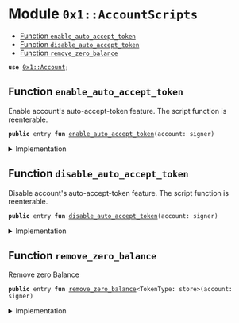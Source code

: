 
<a name="0x1_AccountScripts"></a>

# Module `0x1::AccountScripts`



-  [Function `enable_auto_accept_token`](#0x1_AccountScripts_enable_auto_accept_token)
-  [Function `disable_auto_accept_token`](#0x1_AccountScripts_disable_auto_accept_token)
-  [Function `remove_zero_balance`](#0x1_AccountScripts_remove_zero_balance)


<pre><code><b>use</b> <a href="Account.md#0x1_Account">0x1::Account</a>;
</code></pre>



<a name="0x1_AccountScripts_enable_auto_accept_token"></a>

## Function `enable_auto_accept_token`

Enable account's auto-accept-token feature.
The script function is reenterable.


<pre><code><b>public</b> entry <b>fun</b> <a href="AccountScripts.md#0x1_AccountScripts_enable_auto_accept_token">enable_auto_accept_token</a>(account: signer)
</code></pre>



<details>
<summary>Implementation</summary>


<pre><code><b>public</b> entry <b>fun</b> <a href="AccountScripts.md#0x1_AccountScripts_enable_auto_accept_token">enable_auto_accept_token</a>(account: signer) {
    <a href="Account.md#0x1_Account_set_auto_accept_token_entry">Account::set_auto_accept_token_entry</a>(account, <b>true</b>);
}
</code></pre>



</details>

<a name="0x1_AccountScripts_disable_auto_accept_token"></a>

## Function `disable_auto_accept_token`

Disable account's auto-accept-token feature.
The script function is reenterable.


<pre><code><b>public</b> entry <b>fun</b> <a href="AccountScripts.md#0x1_AccountScripts_disable_auto_accept_token">disable_auto_accept_token</a>(account: signer)
</code></pre>



<details>
<summary>Implementation</summary>


<pre><code><b>public</b> entry <b>fun</b> <a href="AccountScripts.md#0x1_AccountScripts_disable_auto_accept_token">disable_auto_accept_token</a>(account: signer) {
    <a href="Account.md#0x1_Account_set_auto_accept_token_entry">Account::set_auto_accept_token_entry</a>(account, <b>false</b>);
}
</code></pre>



</details>

<a name="0x1_AccountScripts_remove_zero_balance"></a>

## Function `remove_zero_balance`

Remove zero Balance


<pre><code><b>public</b> entry <b>fun</b> <a href="AccountScripts.md#0x1_AccountScripts_remove_zero_balance">remove_zero_balance</a>&lt;TokenType: store&gt;(account: signer)
</code></pre>



<details>
<summary>Implementation</summary>


<pre><code><b>public</b> entry <b>fun</b> <a href="AccountScripts.md#0x1_AccountScripts_remove_zero_balance">remove_zero_balance</a>&lt;TokenType: store&gt;(account: signer) {
    <a href="Account.md#0x1_Account_remove_zero_balance_entry">Account::remove_zero_balance_entry</a>&lt;TokenType&gt;(account);
}
</code></pre>



</details>
